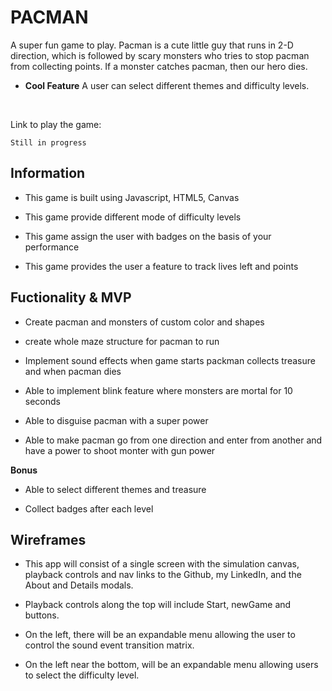 # PACMAN

A super fun game to play. Pacman is a cute little guy that runs in 2-D direction, which is followed by scary monsters who tries to stop pacman from collecting points. If a monster catches pacman, then our hero dies.

* **Cool Feature** A user can select different themes and difficulty levels.

<br>

 <p>Link to play the game:</p>

````
Still in progress
````

## Information

- This game is built using Javascript, HTML5, Canvas

- This game provide different mode of difficulty levels

- This game assign the user with badges on the basis of your performance

- This game provides the user a feature to track lives left and points

## Fuctionality & MVP

- Create pacman and monsters of custom color and shapes

- create whole maze structure for pacman to run

- Implement sound effects when game starts packman collects treasure and when pacman dies

- Able to implement blink feature where monsters are mortal for 10 seconds

- Able to disguise pacman with a super power

- Able to make pacman go from one direction and enter from another and have a power to shoot monter with gun power

**Bonus**
- Able to select different themes and treasure

- Collect badges after each level

## Wireframes

- This app will consist of a single screen with the simulation canvas, playback controls and nav links to the Github, my LinkedIn, and the About and Details modals.

- Playback controls along the top will include Start, newGame and buttons.

- On the left, there will be an expandable menu allowing the user to control the sound event transition matrix.

- On the left near the bottom, will be an expandable menu allowing users to select the difficulty level.
